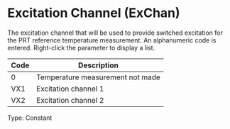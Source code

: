 # Excitation Channel (ExChan)

The excitation channel that will be used to provide switched excitation for the PRT reference temperature measurement. An alphanumeric code is entered. Right-click the parameter to display a list.

| Code | Description                      |
| ---- | -------------------------------- |
| 0    | Temperature measurement not made |
| VX1  | Excitation channel 1             |
| VX2  | Excitation channel 2             |

Type: Constant
